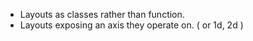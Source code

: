 
- Layouts as classes rather than function.
- Layouts exposing an axis they operate on. ( or 1d, 2d )
